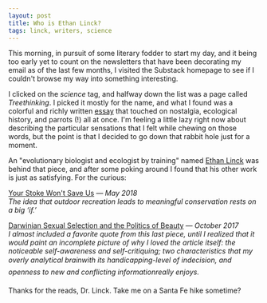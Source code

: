 ```yaml
---
layout: post
title: Who is Ethan Linck?
tags: linck, writers, science  
---
```


This morning, in pursuit of some literary fodder to start my day, and it being too early yet to count on the newsletters that have been decorating my email as of the last few months, I visited the Substack homepage to see if I couldn't browse my way into something interesting. 

I clicked on the _science_ tag, and halfway down the list was a page called _Treethinking_. I picked it mostly for the name, and what I found was a colorful and richly written [essay](https://ethanlinck.substack.com/p/parrots-fire-questions) that touched on nostalgia, ecological history, and parrots (!) all at once. I'm feeling a little lazy right now about describing the particular sensations that I felt while chewing on those words, but the point is that I decided to go down that rabbit hole just for a moment.

An "evolutionary biologist and ecologist by training" named [Ethan Linck](https://www.linkedin.com/in/ethan-linck-91467885/) was behind that piece, and after some poking around I found that his other work is just as satisfying. For the curious:


[Your Stoke Won't Save Us](https://www.hcn.org/issues/50.8/recreation-your-stoke-wont-save-us/) — _May 2018_
<br>_The idea that outdoor recreation leads to meaningful conservation rests on a big ‘if.’_

[Darwinian Sexual Selection and the Politics of Beauty](https://lareviewofbooks.org/article/darwinian-sexual-selection-and-the-politics-of-beauty/#!) — _October 2017_
<br>_I almost included a favorite quote from this last piece, until I realized that it would paint an incomplete picture of why I loved the article itself: the noticeable self-awareness and self-critiquing; two characteristics that my overly analytical brain&#151;with its handicapping-level of indecision, and openness to new and conflicting information&#151;really enjoys._ 

Thanks for the reads, Dr. Linck. Take me on a Santa Fe hike sometime?

 
